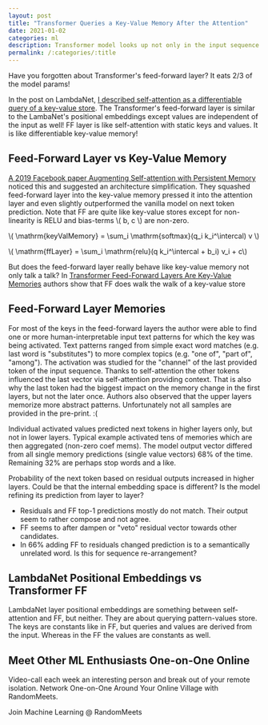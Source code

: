 ```yaml
---
layout: post
title: "Transformer Queries a Key-Value Memory After the Attention"
date: 2021-01-02
categories: ml
description: Transformer model looks up not only in the input sequence via an self-attention, but also in a static memory via a feed-forward layer.
permalink: /:categories/:title
---
```

[comment]: <> (image: /images/lambda-layer-thumb.png)

<script src="https://polyfill.io/v3/polyfill.min.js?features=es6"></script>
<script id="MathJax-script" async src="https://cdn.jsdelivr.net/npm/mathjax@3/es5/tex-mml-chtml.js"></script>

[comment]: <> (<iframe width="560" height="315" src="https://www.youtube.com/embed/SYxm3R5VAsw" frameborder="0" allow="accelerometer; autoplay; clipboard-write; encrypted-media; gyroscope; picture-in-picture" allowfullscreen></iframe>)

Have you forgotten about Transformer's feed-forward layer? It eats 2/3 of the model params!

In the post on LambdaNet, [I described self-attention as a differentiable query of a key-value store](https://vaclavkosar.com/ml/Lamda-Networks-Transform-Self-Attention).
The Transformer's feed-forward layer is similar to the LambaNet's positional embeddings except values are independent of the input as well!
FF layer is like self-attention with static keys and values.
It is like differentiable key-value memory!

## Feed-Forward Layer vs Key-Value Memory
[A 2019 Facebook paper Augmenting Self-attention with Persistent Memory](https://arxiv.org/pdf/1907.01470.pdf) noticed this and suggested an architecture simplification.
They squashed feed-forward layer into the key-value memory pressed it into the attention layer and even slightly outperformed the vanilla model on next token prediction.
Note that FF are quite like key-value stores except for non-linearity is RELU and bias-terms \\( b, c \\) are non-zero.

\\( \mathrm{keyValMemory} = \sum_i \mathrm{softmax}(q_i k_i^\intercal) v \\)

\\( \mathrm{ffLayer} = \sum_i \mathrm{relu}(q k_i^\intercal + b_i) v_i + c\\)

But does the feed-forward layer really behave like key-value memory not only talk a talk?
In [Transformer Feed-Forward Layers Are Key-Value Memories](https://arxiv.org/pdf/2012.14913v1.pdf)
authors show that FF does walk the walk of a key-value store

## Feed-Forward Layer Memories

For most of the keys in the feed-forward layers the author were able to find one or more human-interpretable input text patterns for which the key was being activated.
Text patterns ranged from simple exact word matches (e.g. last word is "substitutes") to more complex topics (e.g. "one of", "part of", "among").
The activation was studied for the "channel" of the last provided token of the input sequence.
Thanks to self-attention the other tokens influenced the last vector via self-attention providing context.
That is also why the last token had the biggest impact on the memory change in the first layers, but not the later once.
Authors also observed that the upper layers memorize more abstract patterns.
Unfortunately not all samples are provided in the pre-print. :(

Individual activated values predicted next tokens in higher layers only, but not in lower layers.
Typical example activated tens of memories which are then aggregated (non-zero coef mems).
The model output vector differed from all single memory predictions (single value vectors) 68% of the time.
Remaining 32% are perhaps stop words and a like.

Probability of the next token based on residual outputs increased in higher layers.
Could be that the internal embedding space is different?
Is the model refining its prediction from layer to layer?
- Residuals and FF top-1 predictions mostly do not match. Their output seem to rather compose and not agree.
- FF seems to after dampen or "veto" residual vector towards other candidates.
- In 66% adding FF to residuals changed prediction is to a semantically unrelated word. Is this for sequence re-arrangement?

## LambdaNet Positional Embeddings vs Transformer FF

LambdaNet layer positional embeddings are something between self-attention and FF, but neither.
They are about querying pattern-values store.
The keys are constants like in FF, but queries and values are derived from the input.
Whereas in the FF the values are constants as well.


## Meet Other ML Enthusiasts One-on-One Online

Video-call each week an interesting person and break out of your remote isolation.
Network One-on-One Around Your Online Village with RandomMeets.

<a class="btn btn-info" style="text-decoration: none;" href="https://randommeets.com/invite/eyJncm91cF9pZCI6IjZhMzNkMTVjLTc0NjItNGFhMS1hNTc0LWM1NTUwMWQ4NWNkZiJ9.X76oug.2563ghpMTzbST9KPHerGeDqhXRY">
    Join Machine Learning @ RandomMeets
</a>
